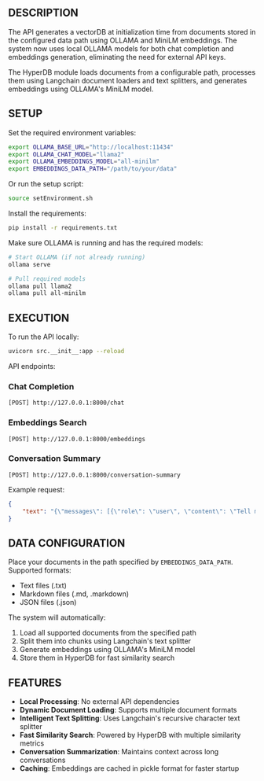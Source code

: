 ## DESCRIPTION

The API generates a vectorDB at initialization time from documents stored in the configured data path using OLLAMA and MiniLM embeddings.
The system now uses local OLLAMA models for both chat completion and embeddings generation, eliminating the need for external API keys.

The HyperDB module loads documents from a configurable path, processes them using Langchain document loaders and text splitters, and generates embeddings using OLLAMA's MiniLM model.

## SETUP

Set the required environment variables:
```bash
export OLLAMA_BASE_URL="http://localhost:11434"
export OLLAMA_CHAT_MODEL="llama2"
export OLLAMA_EMBEDDINGS_MODEL="all-minilm"
export EMBEDDINGS_DATA_PATH="/path/to/your/data"
```

Or run the setup script:
```bash
source setEnvironment.sh
```

Install the requirements:
```bash
pip install -r requirements.txt
```

Make sure OLLAMA is running and has the required models:
```bash
# Start OLLAMA (if not already running)
ollama serve

# Pull required models
ollama pull llama2
ollama pull all-minilm
```

## EXECUTION

To run the API locally:
```bash
uvicorn src.__init__:app --reload
```

API endpoints:

### Chat Completion
```
[POST] http://127.0.0.1:8000/chat
```

### Embeddings Search
```
[POST] http://127.0.0.1:8000/embeddings
```

### Conversation Summary
```
[POST] http://127.0.0.1:8000/conversation-summary
```

Example request:
```json
{
    "text": "{\"messages\": [{\"role\": \"user\", \"content\": \"Tell me about the features in the documentation?\"}]}"
}
```

## DATA CONFIGURATION

Place your documents in the path specified by `EMBEDDINGS_DATA_PATH`. Supported formats:
- Text files (.txt)
- Markdown files (.md, .markdown)
- JSON files (.json)

The system will automatically:
1. Load all supported documents from the specified path
2. Split them into chunks using Langchain's text splitter
3. Generate embeddings using OLLAMA's MiniLM model
4. Store them in HyperDB for fast similarity search

## FEATURES

- **Local Processing**: No external API dependencies
- **Dynamic Document Loading**: Supports multiple document formats
- **Intelligent Text Splitting**: Uses Langchain's recursive character text splitter
- **Fast Similarity Search**: Powered by HyperDB with multiple similarity metrics
- **Conversation Summarization**: Maintains context across long conversations
- **Caching**: Embeddings are cached in pickle format for faster startup